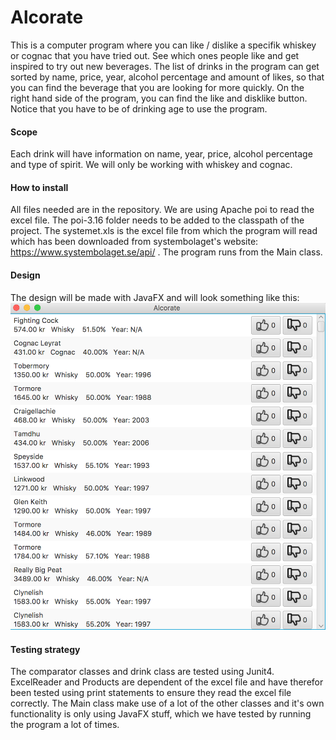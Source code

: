 # Alcorate
This is a computer program where you can like / dislike a specifik whiskey or cognac that you have tried out. See which ones people like and get inspired to try out new beverages. The list of drinks in the program can get sorted by name, price, year, alcohol percentage and amount of likes, so that you can find the beverage that you are looking for more quickly. On the right hand side of the program, you can find the like and disklike button. Notice that you have to be of drinking age to use the program.

#### Scope
Each drink will have information on name, year, price, alcohol percentage and type of spirit. We will only be working with whiskey and cognac.

#### How to install
All files needed are in the repository. We are using Apache poi to read the excel file. The poi-3.16 folder needs to be added to the classpath of the project. The systemet.xls is the excel file from which the program will read which has been downloaded from systembolaget's website: https://www.systembolaget.se/api/ . The program runs from the Main class.

#### Design
The design will be made with JavaFX and will look something like this:
![Alt Text](alcorate.png)

#### Testing strategy
The comparator classes and drink class are tested using Junit4. ExcelReader and Products are dependent of the excel file and have therefor been tested using print statements to ensure they read the excel file correctly. The Main class make use of a lot of the other classes and it's own functionality is only using JavaFX stuff, which we have tested by running the program a lot of times. 
